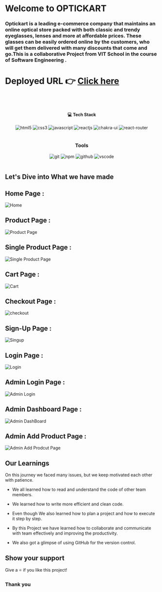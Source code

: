 # Welcome to OPTICKART
<h3>Optickart is a leading e-commerce company that maintains an online optical store packed with both classic and trendy eyeglasses, lenses and more at affordable prices. These glasses can be easily ordered online by the customers, who will get them delivered with many discounts that come and go.This is a collaborative Project from  VIT School in the course of Software Engineering .
</h3>

# Deployed URL 👉 [Click here](https://fascinating-cajeta-e3c16d.netlify.app/)


<br/>


<br/>
<h4 align="center">💻 Tech Stack</h4>
 <div align="center">
 <img src="https://img.shields.io/badge/html5-%23E34F26.svg?style=for-the-badge&logo=html5&logoColor=white" align="center" alt="html5">
 <img src = "https://img.shields.io/badge/css3-%231572B6.svg?style=for-the-badge&logo=css3&logoColor=white" align="center" alt="css3">
 <img src="https://img.shields.io/badge/javascript-%23323330.svg?style=for-the-badge&logo=javascript&logoColor=%23F7DF1E"  align="center" alt="javascript" />
 <img src="https://img.shields.io/badge/React-20232A?style=for-the-badge&logo=react&logoColor=61DAFB"  align="center" alt="reactjs" />
   <img src = "https://img.shields.io/badge/chakra ui-%234ED1C5.svg?style=for-the-badge&logo=chakraui&logoColor=white" align="center" alt="chakra-ui"/>
  <img src="https://img.shields.io/badge/React_Router-CA4245?style=for-the-badge&logo=react-router&logoColor=white"  align="center" alt="react-router" />
</div>
<br/>



<div align="center"><h3 align="center">Tools</h3> 
   <img src="https://img.shields.io/badge/netlify-%23000000.svg?style=for-the-badge&logo=netlify&logoColor=#00C7B7" align="center" alt="git"/>
  <img src = "https://img.shields.io/badge/NPM-%23000000.svg?style=for-the-badge&logo=npm&logoColor=white" align="center" alt="npm">
  <img src="https://img.shields.io/badge/GitHub-100000?style=for-the-badge&logo=github&logoColor=white"  align="center" alt="github"/>
   <img src="https://img.shields.io/badge/Visual%20Studio-5C2D91.svg?style=for-the-badge&logo=visual-studio&logoColor=white"  align="center" alt="vscode"/>
    
      
</div>
<br/>



## Let's Dive into What we have made

## Home Page :
![Home](https://user-images.githubusercontent.com/104616395/221775179-41227045-f974-466e-b23d-4bb661dfdc8a.png)

## Product Page :

![Product Page](https://user-images.githubusercontent.com/104616395/221775264-f6901648-c2a1-4358-961d-31e06e58201f.png)

## Single Product Page :
![Single Product Page](https://user-images.githubusercontent.com/104616395/221775331-5eca4502-e27a-4cfc-bea5-59122fcbee1d.png)

## Cart Page :
![Cart](https://user-images.githubusercontent.com/104616395/221775391-7d6bcf9f-9d19-46ad-a337-ea68b62c6f31.png)

## Checkout Page :
![checkout](https://user-images.githubusercontent.com/104616395/221775480-dcd4e650-ee4a-416d-8214-68816f21ce19.png)

## Sign-Up Page :
![Singup](https://user-images.githubusercontent.com/104616395/221775627-5c5abc7d-de63-4d9b-84ba-6982586a712f.png)

## Login Page :
![Login](https://user-images.githubusercontent.com/104616395/221775677-aaa76f49-9af7-4e28-a72d-8e56d29beafc.png)

## Admin Login Page :
![Admin Login](https://user-images.githubusercontent.com/104616395/221775737-ed08ab2e-033a-4d4b-a044-74b3e96a9342.png)

## Admin Dashboard Page :
![Admin DashBoard](https://user-images.githubusercontent.com/104616395/221775805-b0e2d7e3-ab0c-49f4-b1ae-aa39ce566a24.png)

## Admin  Add Product Page :
![Admin Add Prodcut Page](https://user-images.githubusercontent.com/104616395/221775863-1dd217b2-dc8f-436e-b3de-915211e5c019.png)










## Our Learnings
On this journey we faced many issues, but we keep motivated each other with patience. 

- We all learned how to read and understand the code of other team members.

- We learned how to write more efficient and clean code.

- Even though  We also learned how to plan a project and how to execute it step by step.

- By this Project we have learned how to collaborate and communicate with team effectively and improving the productivity.

- We also got a glimpse of using GitHub for the version control.


## Show your support

Give a ⭐️ if you like this project!

### Thank you

